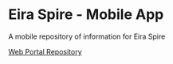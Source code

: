 # Eira Spire - Mobile App
A mobile repository of information for Eira Spire

[Web Portal Repository](https://github.com/SmoothJazzAndChill/Eira-Spire-Web-Portal)
